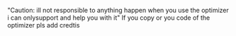 "Caution: ill not responsible to anything happen when you use the optimizer i can onlysupport and help you with it"
If you copy or you code of the optimizer pls add credtis
